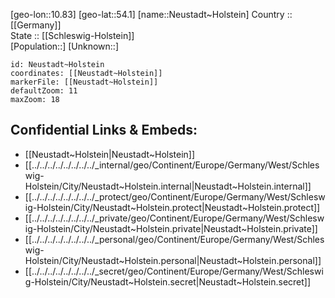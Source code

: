 ﻿---
location: [54.1,10.83] 
mapzoom: [7,12] 
mapmarker: city 
type: City
tags:
- geo/City


SpocWebEntityId: 32856
isDeleted: false
confidential: public

---
[geo-lon::10.83] 
[geo-lat::54.1] 
[name::Neustadt~Holstein] 
Country :: [[Germany]]  
State :: [[Schleswig-Holstein]]  
[Population::] 
[Unknown::] 


```leaflet
id: Neustadt~Holstein
coordinates: [[Neustadt~Holstein]] 
markerFile: [[Neustadt~Holstein]] 
defaultZoom: 11 
maxZoom: 18
```


## Confidential Links & Embeds: 
- [[Neustadt~Holstein|Neustadt~Holstein]]  
- [[../../../../../../../../_internal/geo/Continent/Europe/Germany/West/Schleswig-Holstein/City/Neustadt~Holstein.internal|Neustadt~Holstein.internal]] 
- [[../../../../../../../../_protect/geo/Continent/Europe/Germany/West/Schleswig-Holstein/City/Neustadt~Holstein.protect|Neustadt~Holstein.protect]] 
- [[../../../../../../../../_private/geo/Continent/Europe/Germany/West/Schleswig-Holstein/City/Neustadt~Holstein.private|Neustadt~Holstein.private]] 
- [[../../../../../../../../_personal/geo/Continent/Europe/Germany/West/Schleswig-Holstein/City/Neustadt~Holstein.personal|Neustadt~Holstein.personal]] 
- [[../../../../../../../../_secret/geo/Continent/Europe/Germany/West/Schleswig-Holstein/City/Neustadt~Holstein.secret|Neustadt~Holstein.secret]] 
